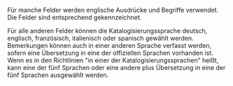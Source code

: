 Für manche Felder werden englische Ausdrücke und Begriffe verwendet. Die Felder sind entsprechend gekennzeichnet.   

Für alle anderen Felder können die Katalogisierungssprache deutsch, englisch, französisch, italienisch oder spanisch gewählt werden. Bemerkungen können auch in einer anderen Sprache verfasst werden, sofern eine Übersetzung in eine der offiziellen Sprachen vorhanden ist. Wenn es in den Richtlinien "in einer der Katalogisierungssprachen" heißt, kann eine der fünf Sprachen oder eine andere plus Übersetzung in eine der fünf Sprachen ausgewählt werden.